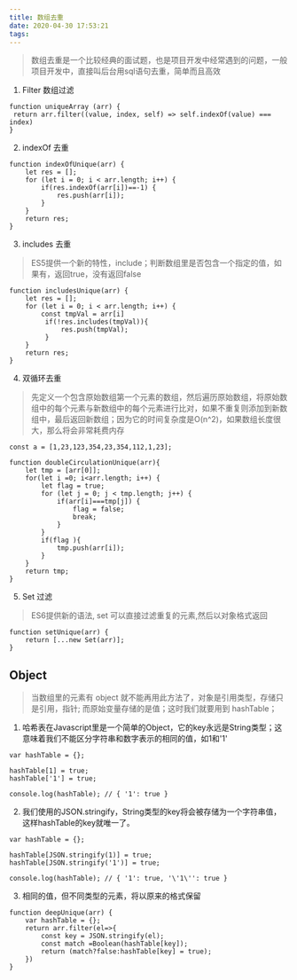 ```yaml
---
title: 数组去重
date: 2020-04-30 17:53:21
tags:
---
```



> 数组去重是一个比较经典的面试题，也是项目开发中经常遇到的问题，一般项目开发中，直接叫后台用sql语句去重，简单而且高效

1. Filter 数组过滤
```
function uniqueArray (arr) {
 return arr.filter((value, index, self) => self.indexOf(value) === index)
}
```

2. indexOf 去重  
```
function indexOfUnique(arr) {
    let res = [];
    for (let i = 0; i < arr.length; i++) {
        if(res.indexOf(arr[i])==-1) {
            res.push(arr[i]);
        }
    }
    return res;
}
```

3. includes 去重
> ES5提供一个新的特性，include；判断数组里是否包含一个指定的值，如果有，返回true，没有返回false
```
function includesUnique(arr) {
    let res = [];
    for (let i = 0; i < arr.length; i++) {
        const tmpVal = arr[i]
         if(!res.includes(tmpVal)){
             res.push(tmpVal);
         }       
    }
    return res;
}
```


4. 双循环去重
> 先定义一个包含原始数组第一个元素的数组，然后遍历原始数组，将原始数组中的每个元素与新数组中的每个元素进行比对，如果不重复则添加到新数组中，最后返回新数组；因为它的时间复杂度是O(n^2)，如果数组长度很大，那么将会非常耗费内存     
```
const a = [1,23,123,354,23,354,112,1,23];

function doubleCirculationUnique(arr){
    let tmp = [arr[0]];
    for(let i =0; i<arr.length; i++) {
        let flag = true;
        for (let j = 0; j < tmp.length; j++) {
            if(arr[i]===tmp[j]) {
                flag = false;
                break;
            } 
        }
        if(flag ){
            tmp.push(arr[i]);
        }
    }
    return tmp;
}

```

5. Set 过滤
> ES6提供新的语法, set 可以直接过滤重复的元素,然后以对象格式返回  
```
function setUnique(arr) { 
    return [...new Set(arr)];
}

```

## Object
> 当数组里的元素有 object 就不能再用此方法了，对象是引用类型，存储只是引用，指针; 而原始变量存储的是值；这时我们就要用到 hashTable；  

1. 哈希表在Javascript里是一个简单的Object，它的key永远是String类型；这意味着我们不能区分字符串和数字表示的相同的值，如1和'1'
```
var hashTable = {};

hashTable[1] = true;
hashTable['1'] = true;

console.log(hashTable); // { '1': true }
```
2. 我们使用的JSON.stringify，String类型的key将会被存储为一个字符串值，这样hashTable的key就唯一了。
```
var hashTable = {};

hashTable[JSON.stringify(1)] = true;
hashTable[JSON.stringify('1')] = true;

console.log(hashTable); // { '1': true, '\'1\'': true }
```
3. 相同的值，但不同类型的元素，将以原来的格式保留   
```
function deepUnique(arr) {
    var hashTable = {};
    return arr.filter(el=>{
        const key = JSON.stringify(el);
        const match =Boolean(hashTable[key]);
        return (match?false:hashTable[key] = true);
    })
}

```